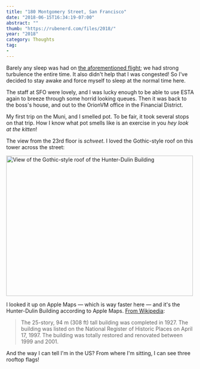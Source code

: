 ```yaml
---
title: "180 Montgomery Street, San Francisco"
date: "2018-06-15T16:34:19-07:00"
abstract: ""
thumb: "https://rubenerd.com/files/2018/"
year: "2018"
category: Thoughts
tag:
- 
---
```

Barely any sleep was had on [the aforementioned flight]; we had strong turbulence the entire time. It also didn't help that I was congested! So I've decided to stay awake and force myself to sleep at the normal time here.

The staff at SFO were lovely, and I was lucky enough to be able to use ESTA again to breeze through some horrid looking queues. Then it was back to the boss's house, and out to the OrionVM office in the Financial District.

My first trip on the Muni, and I smelled pot. To be fair, it took several stops on that trip. How I know what pot smells like is an exercise in you *hey look at the kitten*!

The view from the 23rd floor is *schveet*. I loved the Gothic-style roof on this tower across the street:

<p><img src="https://rubenerd.com/files/2018/montgomery@1x.jpg" srcset="https://rubenerd.com/files/2018/montgomery@1x.jpg 1x, https://rubenerd.com/files/2018/montgomery@2x.jpg 2x" alt="View of the Gothic-style roof of the Hunter-Dulin Building" style="width:500px; height:375px;" /></p>

I looked it up on Apple Maps — which is way faster here — and it's the Hunter-Dulin Building according to Apple Maps. [From Wikipedia]\:

> The 25-story, 94 m (308 ft) tall building was completed in 1927. The building was listed on the National Register of Historic Places on April 17, 1997. The building was totally restored and renovated between 1999 and 2001.

And the way I can tell I'm in the US? From where I'm sitting, I can see three rooftop flags!
 
[the aforementioned flight]: https://rubenerd.com/first-post-from-37000-feet/
[From Wikipedia]: https://

